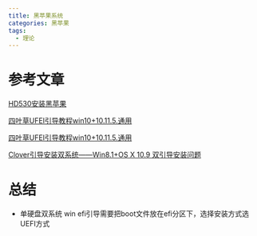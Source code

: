 ```yaml
---
title: 黑苹果系统
categories: 黑苹果
tags:
  - 理论
---
```


# 参考文章

[HD530安装黑苹果](https://www.jianshu.com/p/a1051317eb62)

[四叶草UFEI引导教程win10+10.11.5.通用](http://bbs.pcbeta.com/viewthread-1693057-1-13.html)

[四叶草UFEI引导教程win10+10.11.5.通用](http://bbs.pcbeta.com/viewthread-1693057-1-13.html)

[Clover引导安装双系统——Win8.1+OS X 10.9 双引导安装问题](http://www.memacx.com/thread-5778-1-1.html)

# 总结

- 单硬盘双系统 win efi引导需要把boot文件放在efi分区下，选择安装方式选UEFI方式
